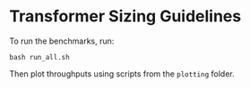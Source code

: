 # Transformer Sizing Guidelines

To run the benchmarks, run:

`bash run_all.sh`

Then plot throughputs using scripts from the `plotting` folder.
